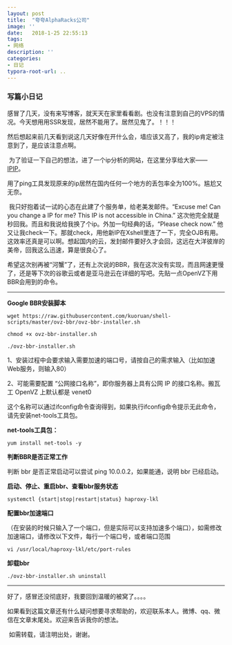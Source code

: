 ```yaml
---
layout: post
title:  "夸夸AlphaRacks公司"
image: ''
date:   2018-1-25 22:55:13
tags:
- 网络
description: ''
categories:
- 日记
typora-root-url: ..
---
```


### 写篇小日记

​	感冒了几天，没有来写博客，就天天在家里看看剧。也没有注意到自己的VPS的情况。今天想用用SSR发现，居然不能用了。居然见鬼了。！！！

​	然后想起来前几天看到说这几天好像在开什么会，墙应该又高了，我的ip肯定被注意到了，是应该注意点啊。

​	为了验证一下自己的想法，进了一个ip分析的网站，在这里分享给大家—— [IPIP](https://www.ipip.net)。

​	用了ping工具发现原来的ip居然在国内任何一个地方的丢包率全为100%。尴尬又无奈。

​	我只好抱着试一试的心态在此建了个服务单，给老美发邮件。“Excuse me!  Can you change a IP for me? This IP is not accessible in China.” 这次他完全就是秒回我。而且和我说给我换了个ip。外加一句经典的话，“Please check now.” 他又让我check一下。那就check，用他新IP在Xshell里连了一下，完全OJB有用。这效率还真是可以啊。想起国内的云，发封邮件要好久才会回，这远在大洋彼岸的美帝，回我这么迅速，算是很良心了。

​	希望这次别再被“河蟹”了，还有上次说的BBR，我在这次没有实现，而且网速更慢了，还是等下次的谷歌云或者是亚马逊云在详细的写吧。先贴一点OpenVZ下用BBR会用到的命令。



------



**Google BBR安装脚本**

```shell
wget https://raw.githubusercontent.com/kuoruan/shell-scripts/master/ovz-bbr/ovz-bbr-installer.sh

chmod +x ovz-bbr-installer.sh

./ovz-bbr-installer.sh

```

 

1、安装过程中会要求输入需要加速的端口号，请按自己的需求输入（比如加速Web服务，则输入80）

2、可能需要配置 “公网接口名称”，即你服务器上具有公网 IP 的接口名称。搬瓦工 OpenVZ 上默认都是 venet0



这个名称可以通过ifconfig命令查询得到，如果执行ifconfig命令提示无此命令，请先安装net-tools工具包。

**net-tools工具包：**

```shell
yum install net-tools -y
```

 

**判断BBR是否正常工作**

判断 bbr 是否正常启动可以尝试 ping 10.0.0.2，如果能通，说明 bbr 已经启动。

 

**启动、停止、重启bbr、查看bbr服务状态**

```shell
systemctl {start|stop|restart|status} haproxy-lkl
```

 

**配置bbr加速端口**

（在安装的时候只输入了一个端口，但是实际可以支持加速多个端口），如需修改加速端口，请修改以下文件，每行一个端口号，或者端口范围

```shell
vi /usr/local/haproxy-lkl/etc/port-rules
```

 

**卸载bbr**

```shell
./ovz-bbr-installer.sh uninstall
```



------



好了，感冒还没彻底好，我要回到温暖的被窝了。。。。

​	如果看到这篇文章还有什么疑问想要寻求帮助的，欢迎联系本人。微博、qq、微信在文章末尾处。欢迎来告诉我你的想法。

​	如需转载，请注明出处，谢谢。